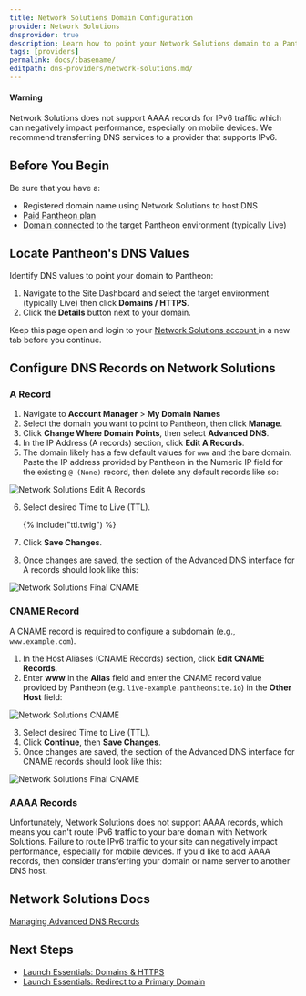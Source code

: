 ```yaml
---
title: Network Solutions Domain Configuration
provider: Network Solutions
dnsprovider: true
description: Learn how to point your Network Solutions domain to a Pantheon site.
tags: [providers]
permalink: docs/:basename/
editpath: dns-providers/network-solutions.md/
---
```

<div class="alert alert-danger">
<h4 class="info">Warning</h4>
<p>Network Solutions does not support AAAA records for IPv6 traffic which can negatively impact performance, especially on mobile devices. We recommend transferring DNS services to a provider that supports IPv6.</p></div>

## Before You Begin
Be sure that you have a:


- Registered domain name using Network Solutions to host DNS
- [Paid Pantheon plan](/docs/guides/launch/plans/)
- [Domain connected](/docs/guides/launch/domains/) to the target Pantheon environment (typically Live)

## Locate Pantheon's DNS Values
Identify DNS values to point your domain to Pantheon:

1. Navigate to the Site Dashboard and select the target environment (typically <span class="glyphicons glyphicons-cardio"></span> Live) then click **<span class="glyphicons glyphicons-global"></span> Domains / HTTPS**.
2. Click the **Details** button next to your domain.

Keep this page open and login to your <a href="https://www.networksolutions.com" target="blank">Network Solutions account <span class="glyphicons glyphicons-new-window-alt"></span></a> in a new tab before you continue.

## Configure DNS Records on Network Solutions
### A Record
1. Navigate to **Account Manager** > **My Domain Names**
2. Select the domain you want to point to Pantheon, then click **Manage**.
3. Click **Change Where Domain Points**, then select **Advanced DNS**.
4. In the IP Address (A records) section, click **Edit A Records**.
5. The domain likely has a few default values for `www` and the bare domain. Paste the IP address provided by Pantheon in the Numeric IP field for the existing `@ (None)` record, then delete any default records like so:

  ![Network Solutions Edit A Records](/source/docs/assets/images/dns/networksolutions/default-a-records.png)

6. Select desired Time to Live (TTL).

    {% include("ttl.twig") %}

7. Click **Save Changes**.
8. Once changes are saved, the section of the Advanced DNS interface for A records should look like this:

  ![Network Solutions Final CNAME](/source/docs/assets/images/dns/networksolutions/final-a.png)


### CNAME Record
A CNAME record is required to configure a subdomain (e.g., `www.example.com`).

1. In the Host Aliases (CNAME Records) section, click **Edit CNAME Records**.
2. Enter **www** in the **Alias** field and enter the CNAME record value provided by Pantheon (e.g. `live-example.pantheonsite.io`) in the **Other Host** field:

  ![Network Solutions CNAME](/source/docs/assets/images/dns/networksolutions/create-cname.png)

3. Select desired Time to Live (TTL).
4. Click **Continue**, then **Save Changes**.
5. Once changes are saved, the section of the Advanced DNS interface for CNAME records should look like this:

  ![Network Solutions Final CNAME](/source/docs/assets/images/dns/networksolutions/final-cname.png)


### AAAA Records
Unfortunately, Network Solutions does not support AAAA records, which means you can't route IPv6 traffic to your bare domain with Network Solutions. Failure to route IPv6 traffic to your site can negatively impact performance, especially for mobile devices. If you'd like to add AAAA records, then consider transferring your domain or name server to another DNS host.

## Network Solutions Docs

<a href="http://www.networksolutions.com/support/how-to-manage-advanced-dns-records/" target="blank">Managing Advanced DNS Records <span class="glyphicons glyphicons-new-window-alt"></span></a>

## Next Steps

* [Launch Essentials: Domains & HTTPS](/docs/guides/launch/domains/)
* [Launch Essentials: Redirect to a Primary Domain](/docs/guides/launch/redirects/)
